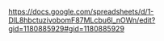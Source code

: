 https://docs.google.com/spreadsheets/d/1-DlL8hbctuzivobomF87MLcbu6l_nOWn/edit?gid=1180885929#gid=1180885929
